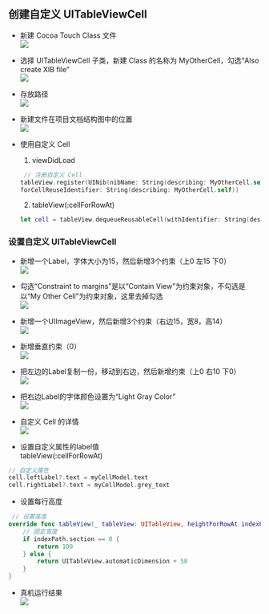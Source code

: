 
## 创建自定义 UITableViewCell
- 新建 Cocoa Touch Class 文件  
![](https://github.com/CoderDream/HeadLine/blob/master/02/0206/Snapshot/snap_02060101.png)

- 选择 UITableViewCell 子类，新建 Class 的名称为 MyOtherCell，勾选“Also create XIB file”    
![](https://github.com/CoderDream/HeadLine/blob/master/02/0206/Snapshot/snap_02060102.png) 

- 存放路径  
![](https://github.com/CoderDream/HeadLine/blob/master/02/0206/Snapshot/snap_02060103.png)  

- 新建文件在项目文档结构图中的位置  
![](https://github.com/CoderDream/HeadLine/blob/master/02/0206/Snapshot/snap_02060104.png)  

- 使用自定义 Cell  
	1. viewDidLoad  
	```swift
	 // 注册自定义 Cell
	tableView.register(UINib(nibName: String(describing: MyOtherCell.self), bundle: nil), 
	forCellReuseIdentifier: String(describing: MyOtherCell.self))
	```
	
	2. tableView(:cellForRowAt)  
	```swift
	let cell = tableView.dequeueReusableCell(withIdentifier: String(describing: MyOtherCell.self)) as! MyOtherCell
	```

### 设置自定义 UITableViewCell
- 新增一个Label，字体大小为15，然后新增3个约束（上0 左15 下0）   
![](https://github.com/CoderDream/HeadLine/blob/master/02/0206/Snapshot/snap_02060201.png)  

- 勾选“Constraint to margins”是以“Contain View”为约束对象，不勾选是以“My Other Cell”为约束对象，这里去掉勾选    
![](https://github.com/CoderDream/HeadLine/blob/master/02/0206/Snapshot/snap_02060202.png)  

- 新增一个UIImageView，然后新增3个约束（右边15，宽8，高14）  
![](https://github.com/CoderDream/HeadLine/blob/master/02/0206/Snapshot/snap_02060203.png)  

- 新增垂直约束（0）  
![](https://github.com/CoderDream/HeadLine/blob/master/02/0206/Snapshot/snap_02060204.png)  

- 把左边的Label复制一份，移动到右边，然后新增约束（上0 右10 下0）  
![](https://github.com/CoderDream/HeadLine/blob/master/02/0206/Snapshot/snap_02060205.png)  

- 把右边Label的字体颜色设置为“Light Gray Color”  
![](https://github.com/CoderDream/HeadLine/blob/master/02/0206/Snapshot/snap_02060206.png)  

- 自定义 Cell 的详情    
![](https://github.com/CoderDream/HeadLine/blob/master/02/0206/Snapshot/snap_02060207.png) 

- 设置自定义属性的label值  
tableView(:cellForRowAt)    
```swift
// 自定义属性
cell.leftLabel?.text = myCellModel.text
cell.rightLabel?.text = myCellModel.grey_text
```

- 设置每行高度
```swift
 // 设置高度
override func tableView(_ tableView: UITableView, heightForRowAt indexPath: IndexPath) -> CGFloat {
    // 固定高度
    if indexPath.section == 0 {
        return 100
    } else {
        return UITableView.automaticDimension + 50
    }
}
```

- 真机运行结果  
![](https://github.com/CoderDream/HeadLine/blob/master/02/0206/Snapshot/snap_02060209.png) 